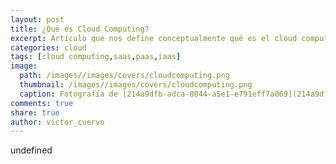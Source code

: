 ```yaml
---
layout: post
title: ¿Qué es Cloud Computing?
excerpt: Artículo que nos define conceptualmente qué es el cloud computing y cuales son sus modelos de servicio: IaaS, PaaS y SaaS.
categories: cloud
tags: [cloud computing,saas,paas,iaas]
image:
  path: /images//images/covers/cloudcomputing.png
  thumbnail: /images//images/covers/cloudcomputing.png
  caption: Fotografía de [214a9dfb-adca-8044-a5e1-e791eff7a069](214a9dfb-adca-8044-a5e1-e791eff7a069)
comments: true
share: true
author: victor_cuervo
---
```

undefined